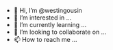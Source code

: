 - 👋 Hi, I’m @westingousin
- 👀 I’m interested in ...
- 🌱 I’m currently learning ...
- 💞️ I’m looking to collaborate on ...
- 📫 How to reach me ...

<!---
westingousin/westingousin is a ✨ special ✨ repository because its `README.md` (this file) appears on your GitHub profile.
You can click the Preview link to take a look at your changes.
--->
